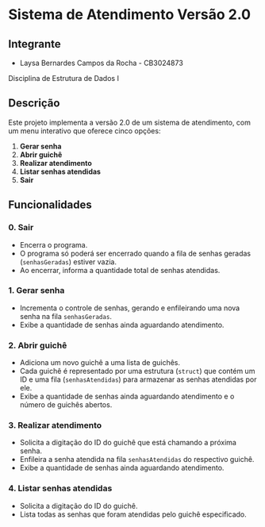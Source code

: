 ﻿# Sistema de Atendimento Versão 2.0
## Integrante

- Laysa Bernardes Campos da Rocha - CB3024873

Disciplina de Estrutura de Dados I

## Descrição

Este projeto implementa a versão 2.0 de um sistema de atendimento, com um menu interativo que oferece cinco opções:

1. **Gerar senha**
2. **Abrir guichê**
3. **Realizar atendimento**
4. **Listar senhas atendidas**
5. **Sair**

## Funcionalidades
### 0. Sair
- Encerra o programa.
- O programa só poderá ser encerrado quando a fila de senhas geradas (`senhasGeradas`) estiver vazia.
- Ao encerrar, informa a quantidade total de senhas atendidas.

### 1. Gerar senha
- Incrementa o controle de senhas, gerando e enfileirando uma nova senha na fila `senhasGeradas`.
- Exibe a quantidade de senhas ainda aguardando atendimento.

### 2. Abrir guichê
- Adiciona um novo guichê a uma lista de guichês.
- Cada guichê é representado por uma estrutura (`struct`) que contém um ID e uma fila (`senhasAtendidas`) para armazenar as senhas atendidas por ele.
- Exibe a quantidade de senhas ainda aguardando atendimento e o número de guichês abertos.

### 3. Realizar atendimento
- Solicita a digitação do ID do guichê que está chamando a próxima senha.
- Enfileira a senha atendida na fila `senhasAtendidas` do respectivo guichê.
- Exibe a quantidade de senhas ainda aguardando atendimento.

### 4. Listar senhas atendidas
- Solicita a digitação do ID do guichê.
- Lista todas as senhas que foram atendidas pelo guichê especificado.

